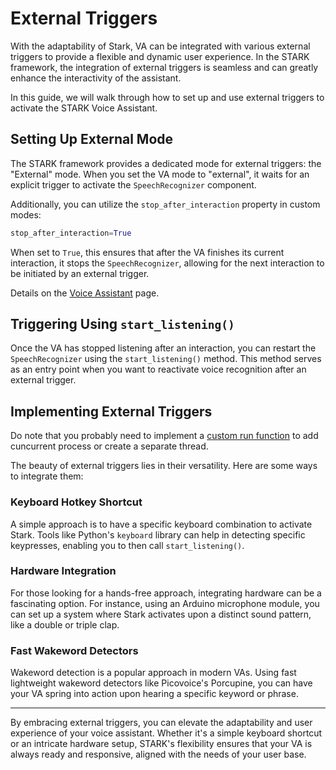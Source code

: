 # External Triggers

With the adaptability of Stark, VA can be integrated with various external triggers to provide a flexible and dynamic user experience. In the STARK framework, the integration of external triggers is seamless and can greatly enhance the interactivity of the assistant.

In this guide, we will walk through how to set up and use external triggers to activate the STARK Voice Assistant.

## Setting Up External Mode

The STARK framework provides a dedicated mode for external triggers: the "External" mode. When you set the VA mode to "external", it waits for an explicit trigger to activate the `SpeechRecognizer` component.

Additionally, you can utilize the `stop_after_interaction` property in custom modes:

```python
stop_after_interaction=True
```

When set to `True`, this ensures that after the VA finishes its current interaction, it stops the `SpeechRecognizer`, allowing for the next interaction to be initiated by an external trigger.

Details on the [Voice Assistant](voice-assistant.md) page.

## Triggering Using `start_listening()`

Once the VA has stopped listening after an interaction, you can restart the `SpeechRecognizer` using the `start_listening()` method. This method serves as an entry point when you want to reactivate voice recognition after an external trigger.

## Implementing External Triggers

Do note that you probably need to implement a [custom run function](advanced/custom-run.md) to add cuncurrent process or create a separate thread.

The beauty of external triggers lies in their versatility. Here are some ways to integrate them:

### Keyboard Hotkey Shortcut

A simple approach is to have a specific keyboard combination to activate Stark. Tools like Python's `keyboard` library can help in detecting specific keypresses, enabling you to then call `start_listening()`.

### Hardware Integration

For those looking for a hands-free approach, integrating hardware can be a fascinating option. For instance, using an Arduino microphone module, you can set up a system where Stark activates upon a distinct sound pattern, like a double or triple clap.

### Fast Wakeword Detectors

Wakeword detection is a popular approach in modern VAs. Using fast lightweight wakeword detectors like Picovoice's Porcupine, you can have your VA spring into action upon hearing a specific keyword or phrase.

---

By embracing external triggers, you can elevate the adaptability and user experience of your voice assistant. Whether it's a simple keyboard shortcut or an intricate hardware setup, STARK's flexibility ensures that your VA is always ready and responsive, aligned with the needs of your user base.

